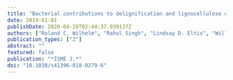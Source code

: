 ```yaml
---
title: "Bacterial contributions to delignification and lignocellulose degradation in forest soils with metagenomic and quantitative stable isotope probing"
date: 2019-01-01
publishDate: 2020-04-28T02:44:37.939137Z
authors: ["Roland C. Wilhelm", "Rahul Singh", "Lindsay D. Eltis", "William W. Mohn"]
publication_types: ["2"]
abstract: ""
featured: false
publication: "*ISME J.*"
doi: "10.1038/s41396-018-0279-6"
---
```


